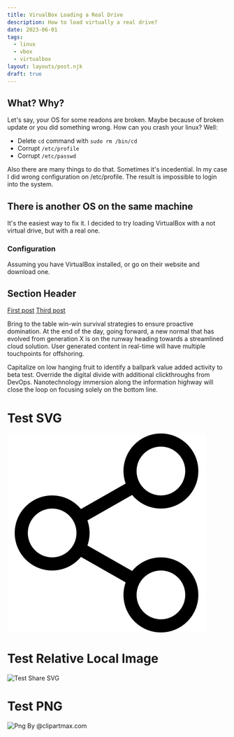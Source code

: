 ```yaml
---
title: VirualBox Loading a Real Drive
description: How to load virtually a real drive?
date: 2023-06-01
tags:
  - linux
  - vbox
  - virtualbox
layout: layouts/post.njk
draft: true
---
```


## What? Why?
Let's say, your OS for some readons are broken. Maybe because of broken update or you did something wrong. How can you crash your linux?
Well:
- Delete `cd` command with `sudo rm /bin/cd`
- Corrupt `/etc/profile`
- Corrupt `/etc/passwd`

Also there are many things to do that. Sometimes it's incedential. In my case I did wrong configuration on /etc/profile. The result is impossible to login into the system.

## There is another OS on the same machine
It's the easiest way to fix it. I decided to try loading VirtualBox with a not virtual drive, but with a real one.

### Configuration
Assuming you have VirtualBox installed, or go on their website and download one.

## Section Header

<a href="{{ '/posts/firstpost/' | url }}">First post</a>
<a href="{{ '/posts/thirdpost/' | url }}">Third post</a>

Bring to the table win-win survival strategies to ensure proactive domination. At the end of the day, going forward, a new normal that has evolved from generation X is on the runway heading towards a streamlined cloud solution. User generated content in real-time will have multiple touchpoints for offshoring.

Capitalize on low hanging fruit to identify a ballpark value added activity to beta test. Override the digital divide with additional clickthroughs from DevOps. Nanotechnology immersion along the information highway will close the loop on focusing solely on the bottom line.

# Test SVG

![Test Share SVG](/img/share.svg)

# Test Relative Local Image

![Test Share SVG](../../img/doener.jpg)

# Test PNG

![Png By @clipartmax.com](https://www.clipartmax.com/png/full/0-9896_film-clipart-free-to-use-public-domain-movie-clip-art-directors-board.png)
